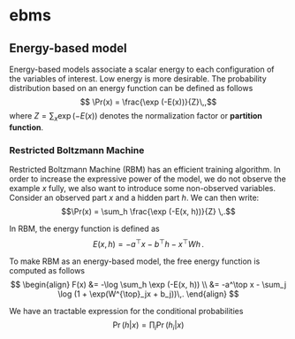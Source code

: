 # ebms

## Energy-based model
Energy-based models associate a scalar energy to each configuration of the variables of interest. Low energy is more desirable. The probability distribution based on an energy function can be defined as follows
$$ \Pr(x) = \frac{\exp (-E(x))}{Z}\,,$$
where $Z = \sum_{x} \exp (-E(x))$ denotes the normalization factor or **partition function**. 


### Restricted Boltzmann Machine

Restricted Boltzmann Machine (RBM) has an efficient training algorithm. In order to increase the expressive power of the model, we do not observe the example $x$ fully, we also want to introduce some non-observed variables.  Consider an observed part $x$ and a hidden part $h$. We can then write:
$$\Pr(x) = \sum_h \frac{\exp (-E(x, h))}{Z} \,.$$

In RBM, the energy function is defined as
$$
E(x, h) = -a^\top x - b^\top h - x^\top W h \,.
$$

To make RBM as an energy-based model, the free energy function is computed as follows
$$
\begin{align}
F(x) &= -\log \sum_h \exp (-E(x, h)) \\
     &= -a^\top x - \sum_j \log (1 + \exp(W^{\top}_jx + b_j))\,.
\end{align}
$$

We have an tractable expression for the conditional probabilities
$$
\Pr (h|x) = \prod_i \Pr (h_i | x)
$$